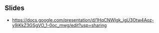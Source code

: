 ## Slides

* https://docs.google.com/presentation/d/1HqCNWlgk_igU3Otw4Aoz-y9iKkZ3GSgVO_1-0oc_mwg/edit?usp=sharing